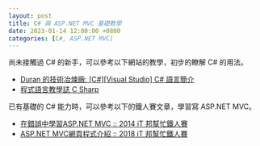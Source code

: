 ```yaml
---
layout: post
title: C# 與 ASP.NET MVC 基礎教學
date: 2023-01-14 12:00:00 +0800
categories: [C#, ASP.NET MVC]
---
```


尚未接觸過 C# 的新手，可以參考以下網站的教學，初步的瞭解 C# 的用法。

- [Duran 的技術冶煉廠: [C#][Visual Studio] C# 語言簡介](http://dog0416.blogspot.com/2017/08/cvisual-studio-c.html)
- [程式語言教學誌 C Sharp](http://kaiching.org/pydoing/c-sharp.html)

已有基礎的 C# 能力時，可以參考以下的鐵人賽文章，學習寫 ASP.NET MVC。

- [在錯誤中學習ASP.NET MVC :: 2014 iT 邦幫忙鐵人賽](https://ithelp.ithome.com.tw/users/20091626/ironman/893)
- [ASP.NET MVC網頁程式介紹 :: 2018 iT 邦幫忙鐵人賽](https://ithelp.ithome.com.tw/users/20105694/ironman/1329)